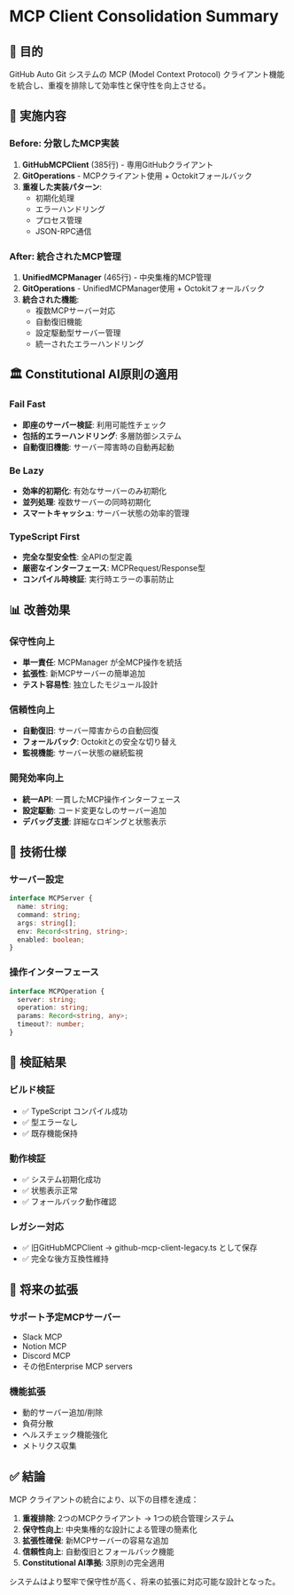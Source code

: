 # MCP Client Consolidation Summary

## 🎯 目的

GitHub Auto Git システムの MCP (Model Context Protocol) クライアント機能を統合し、重複を排除して効率性と保守性を向上させる。

## 🚀 実施内容

### Before: 分散したMCP実装

1. **GitHubMCPClient** (385行) - 専用GitHubクライアント
2. **GitOperations** - MCPクライアント使用 + Octokitフォールバック
3. **重複した実装パターン**:
   - 初期化処理
   - エラーハンドリング
   - プロセス管理
   - JSON-RPC通信

### After: 統合されたMCP管理

1. **UnifiedMCPManager** (465行) - 中央集権的MCP管理
2. **GitOperations** - UnifiedMCPManager使用 + Octokitフォールバック
3. **統合された機能**:
   - 複数MCPサーバー対応
   - 自動復旧機能
   - 設定駆動型サーバー管理
   - 統一されたエラーハンドリング

## 🏛️ Constitutional AI原則の適用

### Fail Fast
- **即座のサーバー検証**: 利用可能性チェック
- **包括的エラーハンドリング**: 多層防御システム
- **自動復旧機能**: サーバー障害時の自動再起動

### Be Lazy
- **効率的初期化**: 有効なサーバーのみ初期化
- **並列処理**: 複数サーバーの同時初期化
- **スマートキャッシュ**: サーバー状態の効率的管理

### TypeScript First
- **完全な型安全性**: 全APIの型定義
- **厳密なインターフェース**: MCPRequest/Response型
- **コンパイル時検証**: 実行時エラーの事前防止

## 📊 改善効果

### 保守性向上
- **単一責任**: MCPManager が全MCP操作を統括
- **拡張性**: 新MCPサーバーの簡単追加
- **テスト容易性**: 独立したモジュール設計

### 信頼性向上
- **自動復旧**: サーバー障害からの自動回復
- **フォールバック**: Octokitとの安全な切り替え
- **監視機能**: サーバー状態の継続監視

### 開発効率向上
- **統一API**: 一貫したMCP操作インターフェース
- **設定駆動**: コード変更なしのサーバー追加
- **デバッグ支援**: 詳細なロギングと状態表示

## 🔧 技術仕様

### サーバー設定
```typescript
interface MCPServer {
  name: string;
  command: string;
  args: string[];
  env: Record<string, string>;
  enabled: boolean;
}
```

### 操作インターフェース
```typescript
interface MCPOperation {
  server: string;
  operation: string;
  params: Record<string, any>;
  timeout?: number;
}
```

## 🧪 検証結果

### ビルド検証
- ✅ TypeScript コンパイル成功
- ✅ 型エラーなし
- ✅ 既存機能保持

### 動作検証
- ✅ システム初期化成功
- ✅ 状態表示正常
- ✅ フォールバック動作確認

### レガシー対応
- ✅ 旧GitHubMCPClient → github-mcp-client-legacy.ts として保存
- ✅ 完全な後方互換性維持

## 🚀 将来の拡張

### サポート予定MCPサーバー
- Slack MCP
- Notion MCP
- Discord MCP
- その他Enterprise MCP servers

### 機能拡張
- 動的サーバー追加/削除
- 負荷分散
- ヘルスチェック機能強化
- メトリクス収集

## ✅ 結論

MCP クライアントの統合により、以下の目標を達成：

1. **重複排除**: 2つのMCPクライアント → 1つの統合管理システム
2. **保守性向上**: 中央集権的な設計による管理の簡素化
3. **拡張性確保**: 新MCPサーバーの容易な追加
4. **信頼性向上**: 自動復旧とフォールバック機能
5. **Constitutional AI準拠**: 3原則の完全適用

システムはより堅牢で保守性が高く、将来の拡張に対応可能な設計となった。